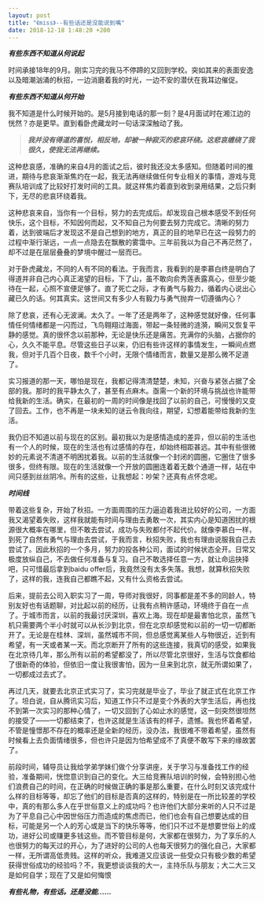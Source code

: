 ```yaml
---
layout: post
title: "《miss》--有些话还是没能说到嘴"
date: 2018-12-18 1:48:20 +200
---
```



***有些东西不知道从何说起***

时间承接18年的9月。刚实习完的我马不停蹄的又回到学校。突如其来的表面安逸以及暗潮汹涌的秋招，一边消磨着我的时光，一边不安的潜伏在我耳边催促。

***有些东西不知道从何开始***

我不知道是什么时候开始的。是5月接到电话的那一刻？是4月面试时在湘江边的恍然？亦是更早。直到看卧虎藏龙时一句话深深触动了我。

> ***我并没有得道的喜悦，相反地，却被一种寂灭的悲哀环绕。这悲哀缠绕了我很久，使我无法再继续。***

这种悲哀感，准确的来自4月的面试之后，彼时我还没太多感知。但随着时间的推进，期待与悲哀渐渐焦灼在一起，我无法再继续做任何专业相关的事情，游戏与竞赛队培训成了比较好打发时间的工具。就这样焦灼着直到收到录用结果，之后只剩下，无尽的悲哀环绕着我。

这种悲哀来自，当你有一个目标，努力的去完成后。却发现自己根本感受不到任何快乐，这个目标，不知因何而起，又不知自己为何要去努力完成它。清晰的努力着，达到彼端后才发现这不是自己想到的地方，真正的目的地早已在这一段努力的过程中渐行渐远，一点一点隐去在飘散的雾霭中。三年前我以为自己不再茫然了，却不过是在层层叠叠的梦境中醒过一层而已。

对于卧虎藏龙，不同的人有不同的看法。于我而言，我看到的是李慕白终是明白了得道并非自己内心真正渴望的目标，下了山，虽不敢向俞秀莲表露真心，但至少能待在一起，心照不宣便足够了。直了死亡之际，才有勇气与毅力，循着内心说出心藏已久的话。何其真实。这世间又有多少人有毅力与勇气抛弃一切遵循内心？

除了悲哀，还有心无波澜。太久了。一年了还是两年了，这种感觉就好像，任何事情任何情绪都是一闪而过，飞鸟翱翔过海面，带起一条轻微的涟漪，瞬间又恢复平静的感觉。真的很怀念以前那种，无论是快乐还是痛苦。充满你的头脑，占据你的心，久久不能平息。尽管这些日子以来，仍旧有些许这样的事情发生，一瞬间点燃我，但对于几百个日夜，数千个小时，无限个情绪而言，数量又是那么微不足道了。

实习报道的那一天，哪怕是现在，我都记得清清楚楚，未知，兴奋与紧张占据了全部的我。那时的我平静太久了，甚至有点麻木。亟需一个新的环境与挑战也许能带给我新的生活。确实，在最初的一周的时间像是找回了以前的自己，可慢慢的又变了回去。工作，也不再是一块未知的谜云令我向往，期望，幻想着能带给我新的生活。

我仍旧不知道以前与现在的区别。最初我以为是感情造成的差异，但以前的生活也有一个人的时候，现在的生活也有过感情的存在，却始终相距甚远。其中有些很微妙的元素说不清道不明困扰着我。以前的生活就像一个封闭的圆圈，它圈住了很多很多，但终有限。现在的生活就像一个开放的圆圈连着着无数个通道一样，站在中间只感到丝丝阴冷。所有的这些，让我想起：吵架？还真有点怀念呢。

***时间线***

带着这些复杂，开始了秋招。一方面周围的压力逼迫着我进比较好的公司，一方面我又渴望着失败，这样我就能有时间与理由去勇敢一次，其实内心是知道困扰的根源很大概率在哪里，但不敢去尝试，成功与失败都付不起代价。就像李慕白一样，到死了自然有勇气与理由去尝试，于我而言，秋招失败，我也有理由说服我自己去尝试了。因此秋招的一个多月，努力的投各种公司，面试的时候状态全开。日常又极度放纵自己，不去做任何准备与复习。自己不敢选择任意一方，就让命运抉择吧，只可惜最后拿到baidu offer后，我竟然没有太多失落。我想，就算秋招失败了，这样的我，连我自己都瞧不起，又有什么资格去尝试。

后来，提前去公司入职实习了一周，导师对我很好，同事都是差不多的同龄人，特别友好也有话题聊，对比起以前的经历，让我有点稍许感动，环境终于自在一点了。于城市而言，以前的我最讨厌深圳，喜欢上海。现在却是最害怕北京，虽然飞机只需要两个半小时就可以从长沙到北京，但在北京却感觉和以前的一切一切都断开了。无论是在桂林、深圳，虽然城市不同，但总感觉离某些人与物很近，近到有希望，有一天或者某一天。而北京断开了所有的这些连接，我真切的感受，如果我在北京待几年，那么所有以前的希望都没了，所以尽管北京很好，生活与饮食都给了很新奇的体验，但依旧一度让我很害怕，因为一旦来到北京，就无所谓如果了，一切都成过去式了。

再过几天，就要去北京正式实习了，实习完就是毕业了，毕业了就正式在北京工作了。坦白说，自从腾讯实习后，知道工作只不过是变个外表的大学生活后，再也找不到第一次实习的那种心情了，一切又回到了心如止水的感觉，这一刻突然很坦然的接受了——一切都结束了，也许这就是生活该有的样子，遗憾。我也怀着希望，不管是憧憬那不存在的概率还是全新的经历，没办法，我很难不带着希望，虽然有时候看上去负面情绪很多，但也许只是因为怕希望成不了真便不敢写下来的缘故罢了。

前段时间，辅导员让我给学弟学妹们做个分享讲座，关于学习与准备找工作的经验，准备期间，恍惚意识到自己的变化。大三给竞赛队培训的时候，会特别担心他们浪费自己的时间，在正确的时候做正确的事是那么重要，在什么时刻又该完成什么样的目标等等，却忘了他们的目标是否真的这样的，特别是在一所比较差的学校中，真的有那么多人在乎世俗意义上的成功吗？也许他们大部分来听的人只不过是为了平息自己心中因世俗压力而造成的焦虑而已，他们也会有自己想要达成的目标，可能是另一个人的芳心或是当下的快乐等等，他们只不过不是想要世俗上的成功，进好公司或赚更多钱这些。而不管目标是何，大家都在很努力，为了享乐的人也很努力的每天过的开心，为了进好的公司的人也每天很努力的强化自己，大家都一样，无所谓高低贵贱。这样的听众，我难道又应该说一些受众只有极少数的希望获得世俗成功的经验吗？不，我更想谈谈我的大一，主持乐队与朋友；大二大三又是如何自学；现在了又是如何悔恨

***有些礼物，有些话。还是没能……***
